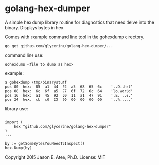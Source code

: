 # golang-hex-dumper

A simple hex dump library routine for diagnostics that need delve into the binary. Displays bytes in hex.

Comes with example command line tool in the gohexdump directory.

`go get github.com/glycerine/golang-hex-dumper/...`

command line use:

`gohexdump <file to dump as hex>`

example:

~~~
$ gohexdump /tmp/binarystuff
pos 00  hex:  85  a1  44  92  a5  68  65  6c    '..D..hel'
pos 08  hex:  6c  6f  a5  77  6f  72  6c  64    'lo.world'
pos 16  hex:  a1  45  92  20  11  a1  47  91    '.E. ..G.'
pos 24  hex:  cb  c0  25  00  00  00  00  00    '..%.....'
~~~

library use:

~~~

import (
	hex "github.com/glycerine/golang-hex-dumper"
)
...

by := getSomeBytesYouNeedToInspect()
hex.Dump(by)

~~~

Copyright 2015 Jason E. Aten, Ph.D.
License: MIT

